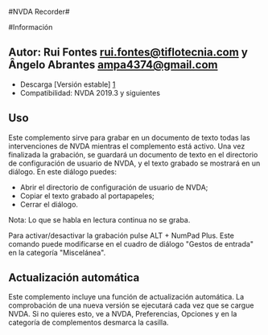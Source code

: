 #NVDA Recorder#

#Información
## Autor: Rui Fontes <rui.fontes@tiflotecnia.com> y Ângelo Abrantes <ampa4374@gmail.com>
* Descarga [Versión estable] [1]
* Compatibilidad: NVDA 2019.3 y siguientes

## Uso
Este complemento sirve para grabar en un documento de texto todas las intervenciones de NVDA mientras el complemento está activo.
Una vez finalizada la grabación, se guardará un documento de texto en el directorio de configuración de usuario de NVDA, y el texto grabado se mostrará en un diálogo.
En este diálogo puedes:
* Abrir el directorio de configuración de usuario de NVDA;
* Copiar el texto grabado al portapapeles;
* Cerrar el diálogo.

Nota: Lo que se habla en lectura continua no se graba.

Para activar/desactivar la grabación pulse ALT + NumPad Plus.
Este comando puede modificarse en el cuadro de diálogo "Gestos de entrada" en la categoría "Miscelánea".

## Actualización automática

Este complemento incluye una función de actualización automática.
La comprobación de una nueva versión se ejecutará cada vez que se cargue NVDA.
Si no quieres esto, ve a NVDA, Preferencias, Opciones y en la categoría de complementos desmarca la casilla.


[1]: https://github.com/ruifontes/NVDARecorder/releases/download/2023.03/NVDARecorder-2023.03.nvda-addon
